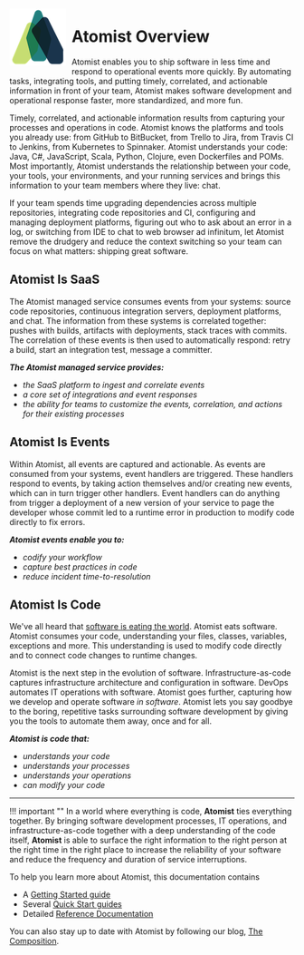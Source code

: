 <img style="float:left; padding-top:7px; padding-right:10px; padding-bottom:15px;" src="images/atomist-logo.png">

# Atomist Overview

Atomist enables you to ship software in less time and respond to
operational events more quickly.  By automating tasks, integrating
tools, and putting timely, correlated, and actionable information in
front of your team, Atomist makes software development and operational
response faster, more standardized, and more fun.

Timely, correlated, and actionable information results from capturing
your processes and operations in code.  Atomist knows the platforms
and tools you already use: from GitHub to BitBucket, from Trello to
Jira, from Travis CI to Jenkins, from Kubernetes to Spinnaker.
Atomist understands your code: Java, C#, JavaScript, Scala, Python,
Clojure, even Dockerfiles and POMs.  Most importantly, Atomist
understands the relationship between your code, your tools, your
environments, and your running services and brings this information to
your team members where they live: chat.

If your team spends time upgrading dependencies across multiple
repositories, integrating code repositories and CI, configuring and
managing deployment platforms, figuring out who to ask about an error
in a log, or switching from IDE to chat to web browser ad infinitum,
let Atomist remove the drudgery and reduce the context switching so
your team can focus on what matters: shipping great software.

## Atomist Is SaaS

The Atomist managed service consumes events from your systems: source
code repositories, continuous integration servers, deployment
platforms, and chat.  The information from these systems is correlated
together: pushes with builds, artifacts with deployments, stack traces
with commits.  The correlation of these events is then used to
automatically respond: retry a build, start an integration test,
message a committer.

***The Atomist managed service provides:***

-   *the SaaS platform to ingest and correlate events*
-   *a core set of integrations and event responses*
-   *the ability for teams to customize the events, correlation, and
    actions for their existing processes*

## Atomist Is Events

Within Atomist, all events are captured and actionable.  As events are
consumed from your systems, event handlers are triggered.  These
handlers respond to events, by taking action themselves and/or
creating new events, which can in turn trigger other handlers.  Event
handlers can do anything from trigger a deployment of a new version of
your service to page the developer whose commit led to a runtime error
in production to modify code directly to fix errors.

***Atomist events enable you to:***

-   *codify your workflow*
-   *capture best practices in code*
-   *reduce incident time-to-resolution*

## Atomist Is Code

We've all heard that [software is eating the world][eating].  Atomist
eats software.  Atomist consumes your code, understanding your files,
classes, variables, exceptions and more.  This understanding is used
to modify code directly and to connect code changes to runtime
changes.

Atomist is the next step in the evolution of software.
Infrastructure-as-code captures infrastructure architecture and
configuration in software.  DevOps automates IT operations with
software.  Atomist goes further, capturing how we develop and operate
software *in software*.  Atomist lets you say goodbye to the boring,
repetitive tasks surrounding software development by giving you the
tools to automate them away, once and for all.

[eating]: https://a16z.com/2016/08/20/why-software-is-eating-the-world/

***Atomist is code that:***

-   *understands <span class="highlight">your</span> code*
-   *understands your processes*
-   *understands your operations*
-   *can <span class="highlight">modify</span> your code*

----

!!! important ""
    <span class="major-point">In a world where everything is code,
    **Atomist** ties everything together.  By bringing software
    development processes, IT operations, and infrastructure-as-code
    together with a deep understanding of the code itself, **Atomist**
    is able to surface the right information to the right person at
    the right time in the right place to increase the reliability of
    your software and reduce the frequency and duration of service
    interruptions.</span>

To help you learn more about Atomist, this documentation contains

-   A [Getting Started guide][getting-started]
-   Several [Quick Start guides][quick]
-   Detailed [Reference Documentation][refdoc]

[getting-started]: getting-started/index.md
[quick]: quick-starts/index.md
[refdoc]: reference-docs/index.md

You can also stay up to date with Atomist by following our
blog, [The Composition][composition].

[composition]: https://medium.com/the-composition

<!--
## Rug is the runtime
### Events flow in and out
### Operations respond to events
#### Alerting developers
#### Releasing software
#### Modifying code
#### Testing integrations
## Integrations (get events, call APIs/commands)
## Cortex
## Bot, button and CLI interfaces - but the real power is when no interface is needed, i.e., full automation of responses to events
## CLI for building and testing Rugs


Atomist is all about high quality productivity for your software.
Whether it be working with large legacy codebases, your own "majestic
monoliths" or aiming for "zero overhead microservices", Atomist
provides the tools that allow you to turn your development speed up as
high as it can go.

Atomist helps you develop better software more quickly by automating
common tasks in software development and operation.  This automation
takes several forms:

-   Creating a RESTful microservice with a single click using an
    Atomist Button.
-   Using Rug editors to perform common tasks on your source code
    repository, e.g., configuring and enabling a [Travis CI][travis]
    build or updating a [Docker][docker] base image to the desired
    version.
-   Ensuring a project conforms with your standards using a Rug
    reviewer.
-   Managing a service life cycle, from commits to CI builds to
    deployments and releases to alerts and corrective action with the
    Atomist bot.

[travis]: https://travis-ci.org/
[docker]: https://www.docker.com/

You can find more detail on what Atomist can do by following our
Medium Publication: [The Composition][composition].  In
particular, [Software That Writes And Evolves Software][evolve]
provides a more detailed introduction to our thinking around
development automation and a video showing an application of the
approach to the [Elm][elm]
language.  [Understand, Automate, Collaborate][collab] provides more
detail on how our approach can greatly increase a team's productivity.

[evolve]: https://medium.com/the-composition/software-that-writes-and-evolves-software-953578a6fc36#.yw7mkg6sy
[elm]: http://elm-lang.org/
[collab]: https://medium.com/the-composition/understand-automate-collaborate-1b5695ecb724#.u3df7vvjc

While often our Atomist bot can guide you through the proper workflow,
perhaps you are interested in working with the Rug CLI, looking for a
little more help to get started with Atomist, or doing something more
advanced like writing your own editor.  If that is what you're looking
for, you're in the right place.

## Just get me going *right now*: Quick Starts

The following are quick recipes that you can use to navigate the most
common activites through Atomist.

[Go to the Quick Starts...](quick-starts/index.md)

## I want to know more: Reference Documentation

The reference documentation aims to help you get a deeper dive through
the tools, techniques and stucture of Atomist:

[Go to the Reference Documentation...](reference-docs/index.md)

-->
